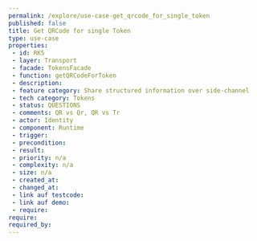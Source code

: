 ```yaml
---
permalink: /explore/use-case-get_qrcode_for_single_token
published: false
title: Get QRCode for single Token
type: use-case
properties:
 - id: RK5
 - layer: Transport
 - facade: TokensFacade
 - function: getQRCodeForToken
 - description: 
 - feature category: Share structured information over side-channel
 - tech category: Tokens
 - status: QUESTIONS
 - comments: QR vs Qr, QR vs Tr
 - actor: Identity
 - component: Runtime
 - trigger: 
 - precondition: 
 - result: 
 - priority: n/a
 - complexity: n/a
 - size: n/a
 - created_at: 
 - changed_at: 
 - link auf testcode: 
 - link auf demo: 
 - require: 
require:
required_by:
---
```

